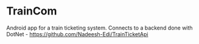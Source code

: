 # TrainCom

Android app for a train ticketing system. Connects to a backend done with DotNet - https://github.com/Nadeesh-Edi/TrainTicketApi
